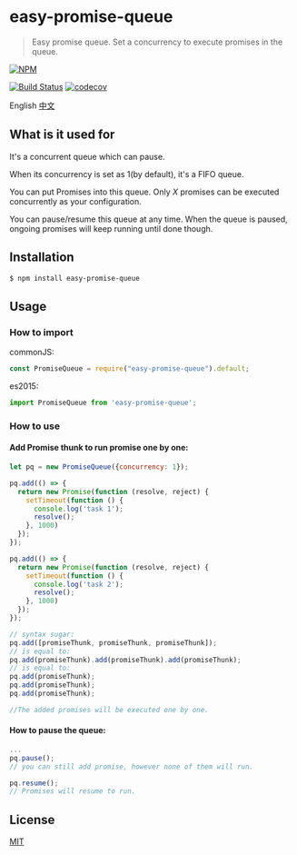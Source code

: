 # easy-promise-queue

> Easy promise queue. Set a concurrency to execute promises in the queue.

[![NPM](https://nodei.co/npm/easy-promise-queue.png)](https://nodei.co/npm/easy-promise-queue/)

[![Build Status](https://travis-ci.org/chenzhihao/easy-promise-queue.svg)](https://travis-ci.org/chenzhihao/easy-promise-queue)
[![codecov](https://codecov.io/gh/chenzhihao/easy-promise-queue/branch/master/graph/badge.svg)](https://codecov.io/gh/chenzhihao/easy-promise-queue)

English [中文](https://github.com/chenzhihao/easy-promise-queue/blob/master/README_CN.md)

## What is it used for

It's a concurrent queue which can pause.

When its concurrency is set as 1(by default), it's a FIFO queue.

You can put Promises into this queue. Only *X* promises can be executed concurrently as your configuration.

You can pause/resume this queue at any time. When the queue is paused, ongoing promises will keep running until done though.

## Installation
```bash
$ npm install easy-promise-queue
```

## Usage

### How to import

commonJS:

```javascript
const PromiseQueue = require("easy-promise-queue").default;
```

es2015:

```javascript
import PromiseQueue from 'easy-promise-queue';
```

### How to use
#### Add Promise thunk to run promise one by one:

```javascript
let pq = new PromiseQueue({concurrency: 1});

pq.add(() => {
  return new Promise(function (resolve, reject) {
    setTimeout(function () {
      console.log('task 1');
      resolve();
    }, 1000)
  });
});

pq.add(() => {
  return new Promise(function (resolve, reject) {
    setTimeout(function () {
      console.log('task 2');
      resolve();
    }, 1000)
  });
});

// syntax sugar:
pq.add([promiseThunk, promiseThunk, promiseThunk]);
// is equal to:
pq.add(promiseThunk).add(promiseThunk).add(promiseThunk);
// is equal to:
pq.add(promiseThunk);
pq.add(promiseThunk);
pq.add(promiseThunk);

//The added promises will be executed one by one.
```
#### How to pause the queue:
```javascript
...
pq.pause();
// you can still add promise, however none of them will run.

pq.resume();
// Promises will resume to run.
```

## License
[MIT](https://tldrlegal.com/license/mit-license)
